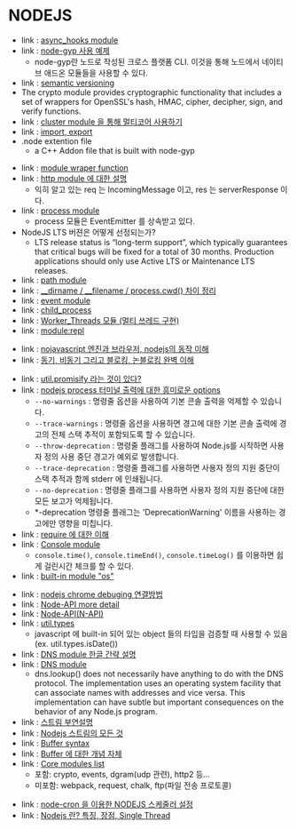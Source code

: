 # NODEJS
<!-- 2023.10.13 -->
- link : [async_hooks module](https://runebook.dev/ko/docs/node/async_hooks)
- link : [node-gyp 사용 예제](https://m.blog.naver.com/pjt3591oo/220781916699)
    - node-gyp란 노드로 작성된 크로스 플랫폼 CLI. 이것을 통해 노드에서 네이티브 애드온 모듈들을 사용할 수 있다.
- link : [semantic versioning](https://jake-seo-dev.tistory.com/283)
- The crypto module provides cryptographic functionality that includes a set of wrappers for OpenSSL's hash, HMAC, cipher, decipher, sign, and verify functions.
- link : [cluster module 을 통해 멀티코어 사용하기](https://inpa.tistory.com/entry/NODE-%F0%9F%93%9A-cluster-%EB%AA%A8%EB%93%88-%EC%BD%94%EC%96%B4%EB%A5%BC-%EC%B6%94%EA%B0%80%EB%A1%9C-%EC%82%AC%EC%9A%A9)
- link : [import, export](https://inpa.tistory.com/entry/JS-%F0%9F%93%9A-%EB%AA%A8%EB%93%88-%EC%82%AC%EC%9A%A9%ED%95%98%EA%B8%B0-import-export-%EC%A0%95%EB%A6%AC)
- .node extention file
    - a C++ Addon file that is built with node-gyp
<!-- 2023.10.12 -->
- link : [module wraper function](https://velog.io/@vekkary/exports%EC%99%80-module.exports)
- link : [http module 에 대한 설명](https://sjh836.tistory.com/84)
    - 익히 알고 있는 req 는 IncomingMessage 이고, res 는 serverResponse 이다.
- link : [process module](https://nodejs.org/api/process.html)
    - process 모듈은 EventEmitter 를 상속받고 있다.
- NodeJS LTS 버젼은 어떻게 선정되는가?
    - LTS release status is “long-term support”, which typically guarantees that critical bugs will be fixed for a total of 30 months. Production applications should only use Active LTS or Maintenance LTS releases.
- link : [path module](https://inpa.tistory.com/entry/NODE-%F0%9F%93%9A-Path-%EB%AA%A8%EB%93%88-%F0%9F%A7%B7-%EA%B2%BD%EB%A1%9C-%EC%A0%9C%EC%96%B4)
- link : [__dirname / __filename / process.cwd() 차이 정리](https://inpa.tistory.com/entry/NODE-%F0%9F%93%9A-dirname-filename-processcwd-%EC%B0%A8%EC%9D%B4-%EC%A0%95%EB%A6%AC)
- link : [event module](https://inpa.tistory.com/entry/NODE-%F0%9F%93%9A-require-%EB%AA%A8%EB%93%88)
- link : [child_process](https://inpa.tistory.com/entry/NODE-%F0%9F%93%9A-childprocess-%EB%AA%A8%EB%93%88)
- link : [Worker_Threads 모듈 (멀티 쓰레드 구현)](https://inpa.tistory.com/entry/NODE-%F0%9F%93%9A-workerthreads-%EB%AA%A8%EB%93%88?category=890802)
- link : [module:repl](https://runebook.dev/ko/docs/node/repl)
<!-- 2023.10.11 -->
- link : [nojavascript 엔진과 브라우저, nodejs의 동작 이해](https://inpa.tistory.com/entry/%F0%9F%94%84-%EC%9E%90%EB%B0%94%EC%8A%A4%ED%81%AC%EB%A6%BD%ED%8A%B8-%EC%9D%B4%EB%B2%A4%ED%8A%B8-%EB%A3%A8%ED%94%84-%EA%B5%AC%EC%A1%B0-%EB%8F%99%EC%9E%91-%EC%9B%90%EB%A6%AC)
- link : [동기, 비동기 그리고 블로킹, 논블로킹 완벽 이해](https://inpa.tistory.com/entry/%F0%9F%91%A9%E2%80%8D%F0%9F%92%BB-%EB%8F%99%EA%B8%B0%EB%B9%84%EB%8F%99%EA%B8%B0-%EB%B8%94%EB%A1%9C%ED%82%B9%EB%85%BC%EB%B8%94%EB%A1%9C%ED%82%B9-%EA%B0%9C%EB%85%90-%EC%A0%95%EB%A6%AC)
<!-- 2023.10.10 -->
- link : [util.promisify 라는 것이 있다?](https://helloinyong.tistory.com/94)
- link : [nodejs process 터미널 출력에 대한 흥미로운 options](https://runebook.dev/ko/docs/node/process)
    - `--no-warnings` : 명령줄 옵션을 사용하여 기본 콘솔 출력을 억제할 수 있습니다.
    - `--trace-warnings` : 명령줄 옵션을 사용하면 경고에 대한 기본 콘솔 출력에 경고의 전체 스택 추적이 포함되도록 할 수 있습니다.
    - `--throw-deprecation` : 명령줄 플래그를 사용하여 Node.js를 시작하면 사용자 정의 사용 중단 경고가 예외로 발생합니다.
    - `--trace-deprecation` : 명령줄 플래그를 사용하면 사용자 정의 지원 중단이 스택 추적과 함께 stderr 에 인쇄됩니다.
    - `--no-deprecation` : 명령줄 플래그를 사용하면 사용자 정의 지원 중단에 대한 모든 보고가 억제됩니다.
    - *-deprecation 명령줄 플래그는 'DeprecationWarning' 이름을 사용하는 경고에만 영향을 미칩니다.
- link : [require 에 대한 이해](https://jongmin92.github.io/2017/07/13/Node/require/)
- link : [Console module](https://nodejs.org/api/console.html)
    - `console.time()`, `console.timeEnd()`, `console.timeLog()` 를 이용하면 쉽게 걸린시간 체크를 할 수 있다. 
- link : [built-in module "os"](https://coderrocketfuel.com/article/get-the-number-of-system-cpu-cores-using-node-js)
<!-- 2023.10.09 -->
- link : [nodejs chrome debuging 연결방법](https://blog.outsider.ne.kr/1307)
- link : [Node-API more detail](https://runebook.dev/ko/docs/node/n-api)
- link : [Node-API(N-API)](https://m.blog.naver.com/remocon33/221580633458)
- link : [util.types](https://nodejs.org/api/util.html#utiltypes)
    - javascript 에 built-in 되어 있는 object 들의 타입을 검증할 때 사용할 수 있음(ex. util.types.isDate())
- link : [DNS module 한글 간략 설명](https://homzzang.com/b/njs-42)
- link : [DNS module](https://nodejs.org/api/dns.html)
    - dns.lookup() does not necessarily have anything to do with the DNS protocol. The implementation uses an operating system facility that can associate names with addresses and vice versa. This implementation can have subtle but important consequences on the behavior of any Node.js program.
- link : [스트림 부연설명](https://velog.io/@moongq/Stream-Nodejs)
- link : [Nodejs 스트림의 모든 것](https://fedevelopers.github.io/tech.description/node-js-stream-everything-you-have-to-know/)
- link : [Buffer syntax](https://yceffort.kr/2021/10/understanding-of-nodejs-buffer)
- link : [Buffer 에 대한 개념 자체](https://tk-one.github.io/2018/08/28/nodejs-buffer/)
- link : [Core modules list](https://flaviocopes.com/node-core-modules/)
    - 포함: crypto, events, dgram(udp 관련), http2 등...
    - 미포함: webpack, request, chalk, ftp(파일 전송 프로토콜)
<!-- 2023.10.07 -->
- link : [node-cron 을 이용한 NODEJS 스케줄러 설정](https://miiingo.tistory.com/180)
- link : [Nodejs 란? 특징, 장점, Single Thread](https://m.blog.naver.com/hhw1990/221394005779)